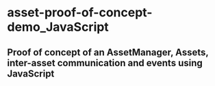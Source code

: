 # asset-proof-of-concept-demo_JavaScript
Proof of concept of an AssetManager, Assets, inter-asset communication and events using JavaScript
-
